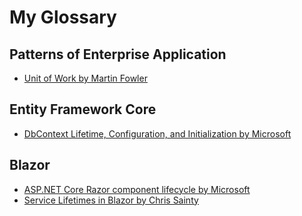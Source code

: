 # My Glossary

## Patterns of Enterprise Application
 - [Unit of Work by Martin Fowler](https://martinfowler.com/eaaCatalog/unitOfWork.html)

## Entity Framework Core
 - [DbContext Lifetime, Configuration, and Initialization by Microsoft](https://docs.microsoft.com/en-us/ef/core/dbcontext-configuration/#using-dbcontext-with-dependency-injection)

## Blazor
 - [ASP.NET Core Razor component lifecycle by Microsoft](https://docs.microsoft.com/en-us/aspnet/core/blazor/components/lifecycle?view=aspnetcore-6.0)
 - [Service Lifetimes in Blazor by Chris Sainty](https://chrissainty.com/service-lifetimes-in-blazor/)
